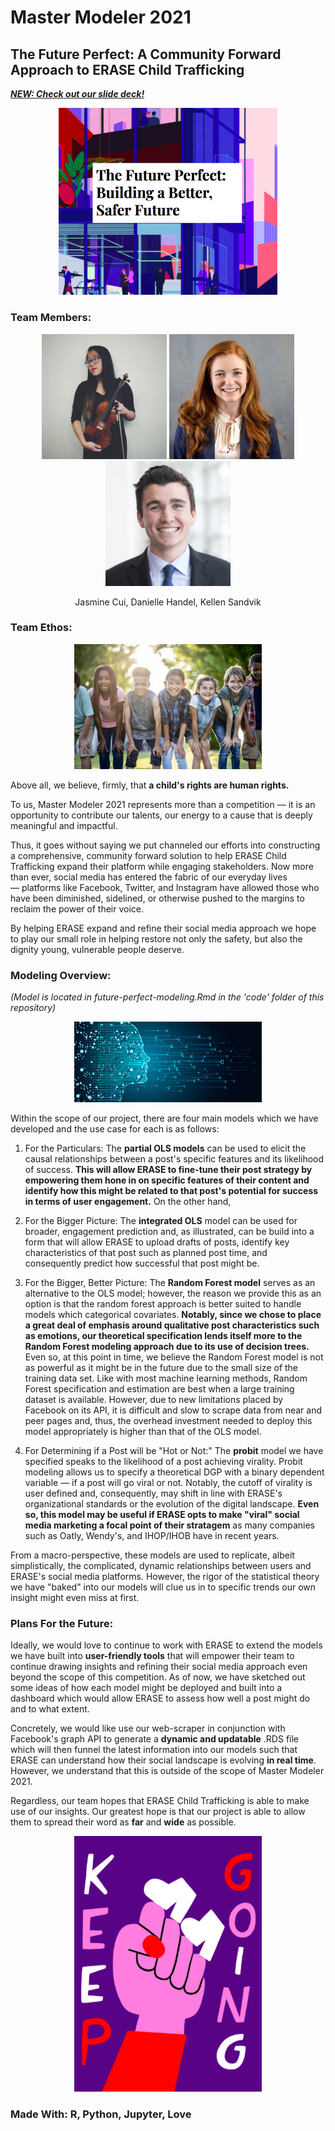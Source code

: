 # Master Modeler 2021 
## The Future Perfect: A Community Forward Approach to ERASE Child Trafficking 
_[****NEW: Check out our slide deck!****](https://docs.google.com/presentation/d/19SPfwN32y4M_-oad14gpWVdvJBZjMOaD1NKWL0Ji1FQ/edit?usp=sharing)_

<p align="center">
  <img src="https://github.com/macrodawg/thefutureperfect/blob/main/images/futureperfectreadme.png" width="350" title="The Future Perfect: Building a Better, Safer Future">
</p>


### Team Members:
<p align="center">
  <img src="https://github.com/macrodawg/thefutureperfect/blob/main/images/Jasmine.png" width="200" title="Jasmine Cui">
  <img src="https://github.com/macrodawg/thefutureperfect/blob/main/images/danielle.png" width="200" title="Danielle Handel">
  <img src="https://github.com/macrodawg/thefutureperfect/blob/main/images/kellen.png" width="200" title="Kellen Sandvik">
</p>

<p align="center">
Jasmine Cui, Danielle Handel, Kellen Sandvik 
</p>

### Team Ethos: 

<p align="center">
  <img src="https://github.com/macrodawg/thefutureperfect/blob/main/images/children.jpg" width="300" title="A child's rights are human rights.">
</p>

 Above all, we believe, firmly, that **a child's rights are human rights.**

To us, Master Modeler 2021 represents more than a competition — it is an opportunity to contribute our talents, our energy to a cause that is deeply meaningful and impactful. 

Thus, it goes without saying we put channeled our efforts into constructing a comprehensive, community forward solution to help ERASE Child Trafficking expand their platform while engaging stakeholders. Now more than ever, social media has entered the fabric of our everyday lives — platforms like Facebook, Twitter, and Instagram have allowed those who have been diminished, sidelined, or otherwise pushed to the margins to reclaim the power of their voice. 

By helping ERASE expand and refine their social media approach we hope to play our small role in helping restore not only the safety, but also the dignity young, vulnerable people deserve. 

### Modeling Overview:  
 _(Model is located in future-perfect-modeling.Rmd in the 'code' folder of this repository)_
 
 <p align="center">
  <img src="https://github.com/macrodawg/thefutureperfect/blob/main/images/datascience.jpg" width="300" title="Towards data science!">
</p>
  
 Within the scope of our project, there are four main models which we have developed and the use case for each is as follows: 
 
 1. For the Particulars: The **partial OLS models** can be used to elicit the causal relationships between a post's specific features and its likelihood of success. **This will allow ERASE to fine-tune their post strategy by empowering them hone in on specific features of their content and identify how this might be related to that post's potential for success in terms of user engagement.**
On the other hand, 

2. For the Bigger Picture: The **integrated OLS** model can be used for broader, engagement prediction and, as illustrated, can be build into a form that will allow ERASE to upload drafts of posts, identify key characteristics of that post such as planned post time, and consequently predict how successful that post might be. 

3. For the Bigger, Better Picture: The **Random Forest model** serves as an alternative to the OLS model; however, the reason we provide this as an option is that the random forest approach is better suited to handle models which categorical covariates. **Notably, since we chose to place a great deal of emphasis around qualitative post characteristics such as emotions, our theoretical specification lends itself more to the Random Forest modeling approach due to its use of decision trees.** Even so, at this point in time, we believe the Random Forest model is not as powerful as it might be in the future due to the small size of the training data set. Like with most machine learning methods, Random Forest specification and estimation are best when a large training dataset is available. However, due to new limitations placed by Facebook on its API, it is difficult and slow to scrape data from near and peer pages and, thus, the overhead investment needed to deploy this model appropriately is higher than that of the OLS model. 

4. For Determining if a Post will be "Hot or Not:" The **probit** model we have specified speaks to the likelihood of a post achieving virality. Probit modeling allows us to specify a theoretical DGP with a binary dependent variable — if a post will go viral or not. Notably, the cutoff of virality is user defined and, consequently, may shift in line with ERASE's organizational standards or the evolution of the digital landscape. **Even so, this model may be useful if ERASE opts to make "viral" social media marketing a focal point of their stratagem** as many companies such as Oatly, Wendy's, and IHOP/IHOB have in recent years.

From a macro-perspective, these models are used to replicate, albeit simplistically, the complicated, dynamic relationships between users and ERASE's social media platforms. However, the rigor of the statistical theory we have "baked" into our models will clue us in to specific trends our own insight might even miss at first.  

### Plans For the Future: 
Ideally, we would love to continue to work with ERASE to extend the models we have built into **user-friendly tools** that will empower their team to continue drawing insights and refining their social media approach even beyond the scope of this competition. As of now, we have sketched out some ideas of how each model might be deployed and built into a dashboard which would allow ERASE to assess how well a post might do and to what extent. 

Concretely, we would like use our web-scraper in conjunction with Facebook's graph API to generate a **dynamic and updatable** .RDS file which will then funnel the latest information into our models such that ERASE can understand how their social landscape is evolving **in real time**. However, we understand that this is outside of the scope of Master Modeler 2021. 

Regardless, our team hopes that ERASE Child Trafficking is able to make use of our insights. Our greatest hope is that our project is able to allow them to spread their word as **far** and **wide** as possible. 

<p align="center">
  <img src="https://github.com/macrodawg/thefutureperfect/blob/main/images/hope.png" width="300" title="Fighting for a better day!">
</p>

### Made With: R, Python, Jupyter, Love 

